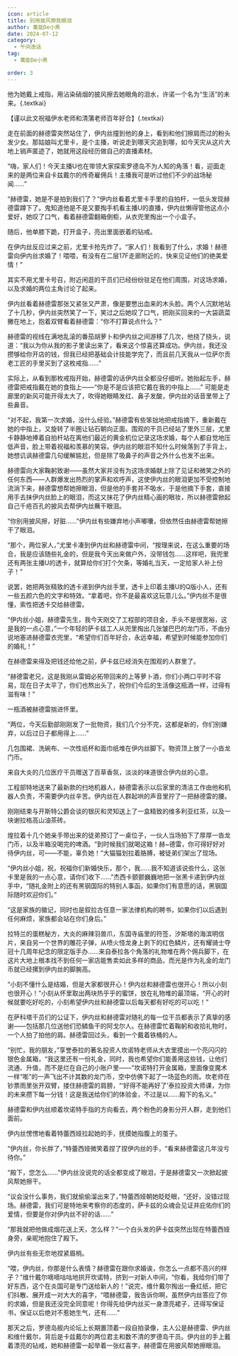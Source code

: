 ```yaml
---
icon: article
title: 别用披风擦我眼泪
author: 萬能De小黑
date: 2024-07-12
category:
  - 午间逸话
tag:
  - 萬能De小黑

order: 3
---
```


他为她戴上戒指，用沾染硝烟的披风擦去她眼角的泪水，许诺一个名为“生活”的未来。{.textkai}

【谨以此文祝福伊水老师和清蒲老师百年好合】{.textkai}

<!-- more -->

走在前面的赫德雷突然站住了，伊内丝撞到他的身上，看到和他们擦肩而过的粉头发少女。那姑娘叫尤里卡，是个主播，听说走到哪天灾追到哪，如今天灾从这片大地上销声匿迹了，她就用这段经历做自己的直播素材。

“嗨，家人们！今天主播U也在带领大家探索罗德岛不为人知的角落！看，迎面走来的是两位来自卡兹戴尔的传奇雇佣兵！主播我可是听过他们不少的战场秘闻……”

“赫德雷，她是不是拍到我们了？”伊内丝看着尤里卡手里的自拍杆，一低头发现赫德雷蹲下了。鬼知道他是不是又要掏手机看主播U的直播，伊内丝懒得管他这点小爱好，她叹了口气，看着赫德雷翻箱倒柜，从衣兜里掏出一个小盒子。

随后，他单膝下跪，打开盒子，亮出里面嵌着的钻戒。

在伊内丝反应过来之前，尤里卡抢先炸了。“家人们！我看到了什么，求婚！赫德雷向伊内丝求婚了！喂喂，有没有在二层17F走廊附近的，快来见证他们的绝美爱情！”

其实不用尤里卡号召，附近闲逛的干员们已经纷纷驻足在他们周围，对这场求婚，以及求婚的两位主角讨论了起来。

伊内丝看着赫德雷那张又紧张又严肃，像是要憋出血来的木头脸。两个人沉默地站了十几秒，伊内丝突然笑了一下，笑过之后她叹了口气，把刚买回来的一大袋蔬菜撇在地上，抱着双臂看着赫德雷：“你不打算说点什么？”

赫德雷的视线在满地乱滚的番茄胡萝卜和伊内丝之间游移了几次，他挠了挠头，说道：“我以为你从我的影子里读出来了，看来这个惊喜还算成功。伊内丝，我还没攒够给你开店的钱，但我已经把基础会计技能学完了，而且前几天我从一位萨尔贡老工匠的手里买到了这枚戒指……”

实际上，从看到那枚戒指开始，赫德雷的话伊内丝全都没仔细听。她抬起左手，赫德雷把戒指戴在她的食指上——“你是不是应该把它戴在我的中指上……” 可能是走廊里的新风可能开得太大了，吹得她眼睛发红、鼻子发酸，伊内丝的话音里带上了些鼻音。

“对不起，我第一次求婚，没什么经验。”赫德雷有些笨拙地把戒指摘下，重新戴在她的中指上，又旋转了半圈让钻石朝向正面。围观的干员已经站了里外三层，尤里卡静静地捧着自拍杆站在离他们最近的黄金机位记录这场求婚，每个人都自觉地压低声音，脸上带着祝福和羡慕的笑容。伊内丝的眼泪不知什么时候落到了手背上，她想讥讽赫德雷几句缓解尴尬，但是除了吸鼻子的声音之外什么也发不出来。

赫德雷向大家鞠躬致谢——虽然大家并没有为这场求婚献上除了见证和微笑之外的任何东西——人群爆发出热烈的掌声和欢呼声，这使伊内丝的眼泪更加不受控制地流淌下来，赫德雷想帮她擦眼泪，但是他的手套并不吸水，于是他摘下手套，直接用手去抹伊内丝脸上的眼泪，而这又抹花了伊内丝精心画的眼妆，所以赫德雷掀起自己千疮百孔的披风去帮伊内丝蘸干眼泪。

“你别用披风擦，好脏……”伊内丝有些嫌弃地小声嘟囔，但依然任由赫德雷帮她擦干了眼泪。

“那个，两位家人，”尤里卡凑到伊内丝和赫德雷中间，“按理来说，在这么重要的场合，我是应该随些礼金的，但是我今天出来做户外，没带钱包……这样吧，我兜里还有两张主播U的透卡，就算给你们打个欠条，等婚礼当天，一定给家人补上份子！”

说罢，她把两张精致的透卡递到伊内丝手里，透卡上印着主播U的Q版小人，还有一些五颜六色的文字和特效。“拿着吧，你不是最喜欢这玩意儿么。”伊内丝不是很懂，索性把透卡交给赫德雷。

“伊内丝小姐，赫德雷先生，我今天刚交了工程部的项目金，手头不是很宽裕，这是我的一点心意，”一个年轻的萨卡兹工人从兜里掏出几张皱巴巴的龙门币，不由分说地塞进赫德雷衣兜里，“希望你们百年好合，永远幸福，希望到时候能参加你们的婚礼！”

在赫德雷来得及把钱还给他之前，萨卡兹已经消失在围观的人群里了。

“赫德雷老兄，这是我刚从雷姆必拓带回来的上等萝卜酒，你们小两口平时不容易，现在日子太平了，你们也熬出头了，祝你们今后的生活像这瓶酒一样，过得有滋有味！”

一瓶酒被赫德雷揣进怀里。

“两位，今天后勤部刚刚发了一批物资，我们几个分不完，这都是新的，你们别嫌弃，以后过日子都用得上……”

几包围裙、洗碗布、一次性纸杯和面巾纸堆在伊内丝脚下。物资顶上放了一小沓龙门币。

来自大炎的几位医疗干员赠送了百草香氛，淡淡的味道很合伊内丝的心意。

工程部特地送来了最新款的扫地机器人，赫德雷表示以后家里的清洁工作由他和机器人负责，不需要伊内丝辛苦。伊内丝在人群起哄的声音里拧了一把赫德雷的腰。

刚刚结束与开斯特公爵会谈的银灰和灵知送上了一盒精致的维多利亚红茶，以及一块谢拉格高山油茶砖。

煌拉着十几个她亲手带出来的徒弟预订了一桌位子，一伙人当场拍下了厚厚一沓龙门币，以及半箱没喝完的啤酒。“到时候我们就喝这箱！赫~德雷，你可得好好对待伊内丝，可——不能，辜负她！”大猫猫划拉着胳膊，被徒弟们架出了现场。

“伊内丝小姐，祝，祝福你们新婚快乐，那个，我……我不知道该说些什么，这张卡里是我的一点心意，请你们收下……”杰西卡颤颤巍巍地把一张黑卡递到伊内丝手中，“随礼金附上的还有黑钢国际的特别人事函，如果你们有意愿的话，黑钢国际随时欢迎你们。”

“这是家族的徽记，同时也是叙拉古任意一家法律机构的聘书，如果你们以后遇到任何麻烦，家族都会站在你们身后。” 

拉特兰的蛋糕秘方，大炎的麻辣羽兽爪，东国寺庙里的符签，汐斯塔的海滨明信片，来自另一个世界的雕花子弹，从喷火怪龙身上剥下的红色鳞片，还有耀骑士夺冠十几周年纪念的限定版手办……来自泰拉各个角落的礼物堆在两个佣兵脚下，在这片大地上根本找不到任何一家店能售卖如此多样的商品，而光是作为礼金的龙门币就已经摞到伊内丝的脚腕高。

“小刻不懂什么是结婚，但是大家都很开心！伊内丝和赫德雷也很开心！所以小刻也很开心！”小刻从怀里取出两块热乎乎的蜜饼，放在礼物堆的最顶端，“开心的时候就要吃好吃的，小刻希望伊内丝和赫德雷以后每天都有好吃的可以吃！”

在萨科塔干员们的公证下，伊内丝和赫德雷对随礼的每一位干员都表示了真挚的感谢——包括那几位送他们恐鳞鱼干的阿戈尔人。在赫德雷忙着鞠躬和收拾礼物时，一个人拍了拍他的肩。赫德雷回过头，看到一个戴着铁桶的人。

“别忙，我的朋友，”享誉泰拉的著名投资人坎诺特老师从大衣里摸出一个亮闪闪的银色金属箱，“我这里还有一份礼金，同时，我也希望你们能善用这些钱，让他们流通、升值，而不是烂在自己的小账户里——”坎诺特打开金属箱，里面像变魔术一样“嘭”的一声飞出不计其数的龙门币，空中仿佛下起了一场蓝色的雨。坎老师在钞票雨里张开双臂，搂住赫德雷的肩膀，“‘好得不能再好了’泰拉投资大师课，为你的未来攒下每一分钱！这是我送给你们的体验金，不过是以……殿下的名义。”

赫德雷和伊内丝顺着坎诺特手指的方向看去，两个粉色的身影分开人群，走到他们面前。

伊内丝愣愣地看着特蕾西娅拉起她的手，抚摸她指腹上的茧子。

“伊内丝，你长胖了，”特蕾西娅微笑着捏了捏伊内丝的手，“看来赫德雷这几年没亏待你。”

“殿下，您怎么……”伊内丝没说完的话全都变成了眼泪，于是赫德雷又一次掀起披风帮她擦干。

“议会没什么事务，我们就偷偷溜出来了，”特蕾西娅朝她眨眨眼，“还好，没错过现场。赫德雷，我们可是特地来考察你的态度的，萨卡兹的众魂会见证并庇佑你们的爱情，但要是你对伊内丝不好的话……”

“那我就把他做成烟花送上天，怎么样？”一个白头发的萨卡兹突然出现在特蕾西娅身旁，亲昵地抱住了殿下。

伊内丝有些无奈地捏紧眉梢。

“喂，伊内丝，你那是什么表情？赫德雷在跟你求婚诶，你怎么一点都不高兴的样子？”维什戴尔嘀嘀咕咕地拱开坎诺特，挤到一对新人中间，“你看，我给你们带了好东西，这个在炎国可是专门送给新人的！”说完，维什戴尔掏出一叠红纸，把它们抖散、展开成一对大大的喜字，“喂赫德雷，我告诉你啊，虽然伊内丝答应了你的求婚，但是我还没完全同意呢！你得先给伊内丝买一身漂亮裙子，还得写保证书，保证以后绝对不惹她生气，还有……”

那天之后，罗德岛舰内论坛上长期置顶着一段自拍录像，主人公是赫德雷、伊内丝和维什戴尔，背后是卡兹戴尔的两位君主和数不清的罗德岛干员。伊内丝的手上戴着漂亮的钻戒，她和赫德雷一起举着一张红喜字，赫德雷在用披风帮她擦眼泪。<eod />